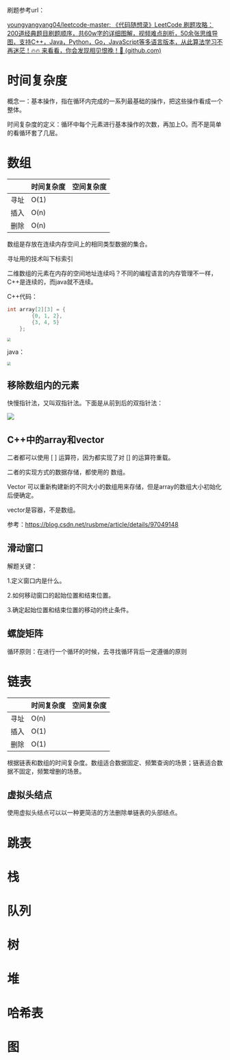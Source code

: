 刷题参考url：

[youngyangyang04/leetcode-master: 《代码随想录》LeetCode 刷题攻略：200道经典题目刷题顺序，共60w字的详细图解，视频难点剖析，50余张思维导图，支持C++，Java，Python，Go，JavaScript等多语言版本，从此算法学习不再迷茫！🔥🔥 来看看，你会发现相见恨晚！🚀 (github.com)](https://github.com/youngyangyang04/leetcode-master)



# 时间复杂度

概念一：基本操作，指在循环内完成的一系列最基础的操作，把这些操作看成一个整体。

时间复杂度的定义：循环中每个元素进行基本操作的次数，再加上O。而不是简单的看循环套了几层。

# 数组

|      | 时间复杂度 | 空间复杂度 |
| ---- | ---------- | ---------- |
| 寻址 | O(1)       |            |
| 插入 | O(n)       |            |
| 删除 | O(n)       |            |

数组是存放在连续内存空间上的相同类型数据的集合。

寻址用的技术叫下标索引

二维数组的元素在内存的空间地址连续吗？不同的编程语言的内存管理不一样，C++是连续的，而java就不连续。

C++代码：

```c++
int array[2][3] = {
		{0, 1, 2},
		{3, 4, 5}
    };
```

<img src="Pictures/数据结构算法Carl/C++二维数组.png" style="zoom:50%;" />

java：

<img src="Pictures/数据结构算法Carl/java二维数组.png" style="zoom:50%;" />

## 移除数组内的元素

快慢指针法，又叫双指针法。下面是从前到后的双指针法：

<img src="Pictures/数据结构算法Carl/从前到后的双指针法.gif"  />

## C++中的array和vector

二者都可以使用 [ ] 运算符，因为都实现了对 [] 的运算符重载。

二者的实现方式的数据存储，都使用的 数组。

Vector 可以重新构建新的不同大小的数组用来存储，但是array的数组大小初始化后便确定。

vector是容器，不是数组。

参考：https://blog.csdn.net/rusbme/article/details/97049148

## 滑动窗口

解题关键：

1.定义窗口内是什么。

2.如何移动窗口的起始位置和结束位置。

3.确定起始位置和结束位置的移动的终止条件。

## 螺旋矩阵

循环原则：在进行一个循环的时候，去寻找循环背后一定遵循的原则

# 链表

|      | 时间复杂度 | 空间复杂度 |
| ---- | ---------- | ---------- |
| 寻址 | O(n)       |            |
| 插入 | O(1)       |            |
| 删除 | O(1)       |            |

根据链表和数组的时间复杂度。数组适合数据固定、频繁查询的场景；链表适合数据不固定，频繁增删的场景。

## 虚拟头结点

使用虚拟头结点可以以一种更简洁的方法删除单链表的头部结点。





# 跳表

# 栈

# 队列

# 树

# 堆

# 哈希表



# 图